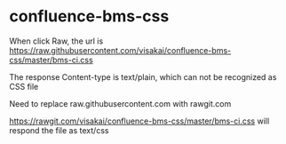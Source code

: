 # confluence-bms-css

When click Raw, the url is https://raw.githubusercontent.com/visakai/confluence-bms-css/master/bms-ci.css

The response Content-type is text/plain, which can not be recognized as CSS file

Need to replace raw.githubusercontent.com with rawgit.com

https://rawgit.com/visakai/confluence-bms-css/master/bms-ci.css will respond the file as text/css

